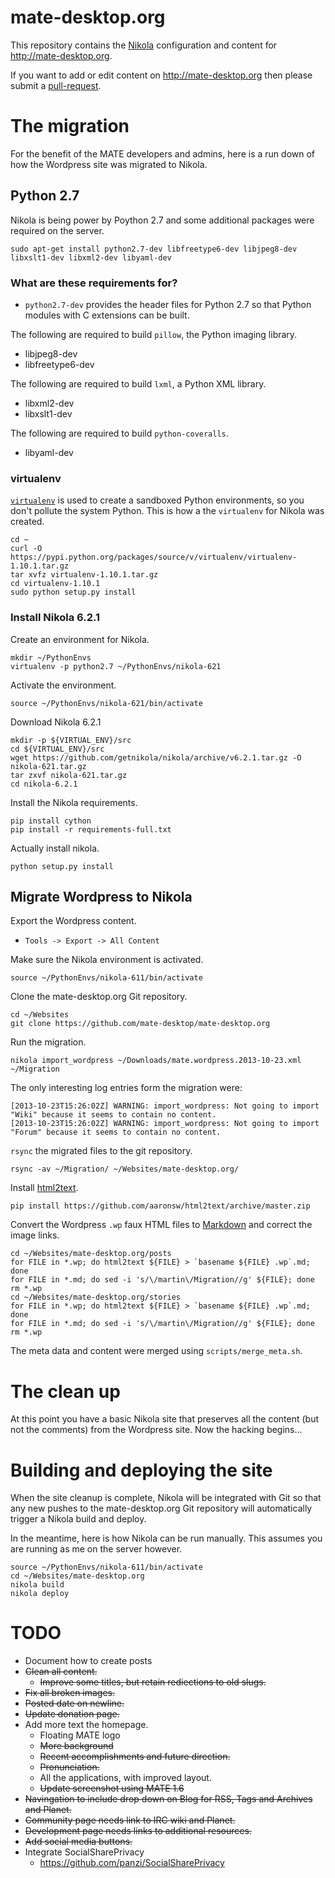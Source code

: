 # mate-desktop.org

This repository contains the [Nikola](http://getnikola.com) configuration and content
for <http://mate-desktop.org>.

If you want to add or edit content on <http://mate-desktop.org> then please submit a
[pull-request](https://help.github.com/articles/using-pull-requests).

# The migration

For the benefit of the MATE developers and admins, here is a run down of how
the Wordpress site was migrated to Nikola.

## Python 2.7

Nikola is being power by Poython 2.7 and some additional packages were required
on the server.

    sudo apt-get install python2.7-dev libfreetype6-dev libjpeg8-dev libxslt1-dev libxml2-dev libyaml-dev

### What are these requirements for?

  * `python2.7-dev` provides the header files for Python 2.7 so that Python modules 
  with C extensions can be built.

The following are required to build `pillow`, the Python imaging library.

  * libjpeg8-dev
  * libfreetype6-dev

The following are required to build `lxml`, a Python XML library.

  * libxml2-dev
  * libxslt1-dev

The following are required to build `python-coveralls`.

  * libyaml-dev

### virtualenv

[`virtualenv`](http://www.virtualenv.org/en/latest/) is used to create a sandboxed Python
environments, so you don't pollute the system Python. This is how a the `virtualenv` for
Nikola was created.

    cd ~
    curl -O https://pypi.python.org/packages/source/v/virtualenv/virtualenv-1.10.1.tar.gz
    tar xvfz virtualenv-1.10.1.tar.gz
    cd virtualenv-1.10.1
    sudo python setup.py install

### Install Nikola 6.2.1

Create an environment for Nikola.

    mkdir ~/PythonEnvs
    virtualenv -p python2.7 ~/PythonEnvs/nikola-621

Activate the environment.

    source ~/PythonEnvs/nikola-621/bin/activate

Download Nikola 6.2.1

    mkdir -p ${VIRTUAL_ENV}/src
    cd ${VIRTUAL_ENV}/src
    wget https://github.com/getnikola/nikola/archive/v6.2.1.tar.gz -O nikola-621.tar.gz
    tar zxvf nikola-621.tar.gz
    cd nikola-6.2.1

Install the Nikola requirements.

    pip install cython
    pip install -r requirements-full.txt

Actually install nikola.

    python setup.py install

## Migrate Wordpress to Nikola

Export the Wordpress content.

  * `Tools -> Export -> All Content`

Make sure the Nikola environment is activated.

    source ~/PythonEnvs/nikola-611/bin/activate

Clone the mate-desktop.org Git repository.

    cd ~/Websites
    git clone https://github.com/mate-desktop/mate-desktop.org

Run the migration.

    nikola import_wordpress ~/Downloads/mate.wordpress.2013-10-23.xml ~/Migration

The only interesting log entries form the migration were:

    [2013-10-23T15:26:02Z] WARNING: import_wordpress: Not going to import "Wiki" because it seems to contain no content.
    [2013-10-23T15:26:02Z] WARNING: import_wordpress: Not going to import "Forum" because it seems to contain no content.

`rsync` the migrated files to the git repository.

    rsync -av ~/Migration/ ~/Websites/mate-desktop.org/

Install [html2text](https://github.com/aaronsw/html2text).

    pip install https://github.com/aaronsw/html2text/archive/master.zip

Convert the Wordpress `.wp` faux HTML files to [Markdown](http://daringfireball.net/projects/markdown/)
and correct the image links.

    cd ~/Websites/mate-desktop.org/posts
    for FILE in *.wp; do html2text ${FILE} > `basename ${FILE} .wp`.md; done
    for FILE in *.md; do sed -i 's/\/martin\/Migration//g' ${FILE}; done
    rm *.wp
    cd ~/Websites/mate-desktop.org/stories
    for FILE in *.wp; do html2text ${FILE} > `basename ${FILE} .wp`.md; done
    for FILE in *.md; do sed -i 's/\/martin\/Migration//g' ${FILE}; done
    rm *.wp

The meta data and content were merged using `scripts/merge_meta.sh`.

# The clean up

At this point you have a basic Nikola site that preserves all the 
content (but not the comments) from the Wordpress site. Now the
hacking begins...

# Building and deploying the site

When the site cleanup is complete, Nikola will be integrated with
Git so that any new pushes to the mate-desktop.org Git repository
will automatically trigger a Nikola build and deploy.

In the meantime, here is how Nikola can be run manually. This
assumes you are running as me on the server however.

    source ~/PythonEnvs/nikola-611/bin/activate
    cd ~/Websites/mate-desktop.org
    nikola build
    nikola deploy

# TODO

  * Document how to create posts
  * ~~Clean all content.~~
    * ~~Improve some titles, but retain rediections to old slugs.~~
  * ~~Fix all broken images.~~
  * ~~Posted date on newline.~~
  * ~~Update donation page.~~
  * Add more text the homepage.
    * Floating MATE logo
    * ~~More background~~
    * ~~Recent accomplishments and future direction.~~
    * ~~Pronunciation.~~
    * All the applications, with improved layout.
    * ~~Update screenshot using MATE 1.6~~
  * ~~Navingation to include drop down on Blog for RSS, Tags and Archives and Planet.~~
  * ~~Community page needs link to IRC wiki and Planet.~~
  * ~~Development page needs links to additional resources.~~
  * ~~Add social media buttons.~~
  * Integrate SocialSharePrivacy
    * https://github.com/panzi/SocialSharePrivacy
